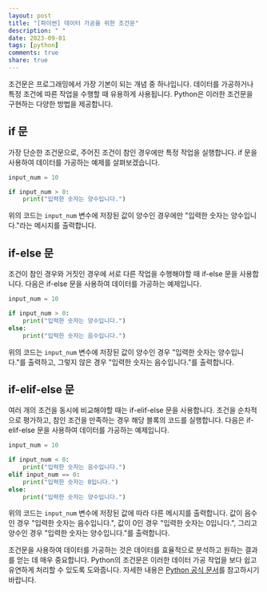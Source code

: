 ```yaml
---
layout: post
title: "[파이썬] 데이터 가공을 위한 조건문"
description: " "
date: 2023-09-01
tags: [python]
comments: true
share: true
---
```


조건문은 프로그래밍에서 가장 기본이 되는 개념 중 하나입니다. 데이터를 가공하거나 특정 조건에 따른 작업을 수행할 때 유용하게 사용됩니다. Python은 이러한 조건문을 구현하는 다양한 방법을 제공합니다.

## if 문

가장 단순한 조건문으로, 주어진 조건이 참인 경우에만 특정 작업을 실행합니다. if 문을 사용하여 데이터를 가공하는 예제를 살펴보겠습니다.

```python
input_num = 10

if input_num > 0:
    print("입력한 숫자는 양수입니다.")
```

위의 코드는 `input_num` 변수에 저장된 값이 양수인 경우에만 "입력한 숫자는 양수입니다."라는 메시지를 출력합니다.

## if-else 문

조건이 참인 경우와 거짓인 경우에 서로 다른 작업을 수행해야할 때 if-else 문을 사용합니다. 다음은 if-else 문을 사용하여 데이터를 가공하는 예제입니다.

```python
input_num = 10

if input_num > 0:
    print("입력한 숫자는 양수입니다.")
else:
    print("입력한 숫자는 음수입니다.")
```

위의 코드는 `input_num` 변수에 저장된 값이 양수인 경우 "입력한 숫자는 양수입니다."를 출력하고, 그렇지 않은 경우 "입력한 숫자는 음수입니다."를 출력합니다.

## if-elif-else 문

여러 개의 조건을 동시에 비교해야할 때는 if-elif-else 문을 사용합니다. 조건을 순차적으로 평가하고, 참인 조건을 만족하는 경우 해당 블록의 코드를 실행합니다. 다음은 if-elif-else 문을 사용하여 데이터를 가공하는 예제입니다.

```python
input_num = 10

if input_num < 0:
    print("입력한 숫자는 음수입니다.")
elif input_num == 0:
    print("입력한 숫자는 0입니다.")
else:
    print("입력한 숫자는 양수입니다.")
```

위의 코드는 `input_num` 변수에 저장된 값에 따라 다른 메시지를 출력합니다. 값이 음수인 경우 "입력한 숫자는 음수입니다.", 값이 0인 경우 "입력한 숫자는 0입니다.", 그리고 양수인 경우 "입력한 숫자는 양수입니다."를 출력합니다.

조건문을 사용하여 데이터를 가공하는 것은 데이터를 효율적으로 분석하고 원하는 결과를 얻는 데 매우 중요합니다. Python의 조건문은 이러한 데이터 가공 작업을 보다 쉽고 유연하게 처리할 수 있도록 도와줍니다. 자세한 내용은 [Python 공식 문서](https://docs.python.org/3/tutorial/controlflow.html#if-statements)를 참고하시기 바랍니다.
